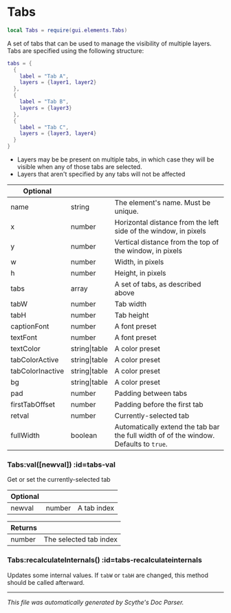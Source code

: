 # Tabs
```lua
local Tabs = require(gui.elements.Tabs)
```
A set of tabs that can be used to manage the visibility of multiple layers.
Tabs are specified using the following structure:
```lua
tabs = {
  {
    label = "Tab A",
    layers = {layer1, layer2}
  },
  {
    label = "Tab B",
    layers = {layer3}
  },
  {
    label = "Tab C",
    layers = {layer3, layer4}
  }
}
```
- Layers may be be present on multiple tabs, in which case they will be visible
when any of those tabs are selected.
- Layers that aren't specified by any tabs will not be affected

| **Optional** | []() | []() |
| --- | --- | --- |
| name | string | The element's name. Must be unique. |
| x | number | Horizontal distance from the left side of the window, in pixels |
| y | number | Vertical distance from the top of the window, in pixels |
| w | number | Width, in pixels |
| h | number | Height, in pixels |
| tabs | array | A set of tabs, as described above |
| tabW | number | Tab width |
| tabH | number | Tab height |
| captionFont | number | A font preset |
| textFont | number | A font preset |
| textColor | string&#124;table | A color preset |
| tabColorActive | string&#124;table | A color preset |
| tabColorInactive | string&#124;table | A color preset |
| bg | string&#124;table | A color preset |
| pad | number | Padding between tabs |
| firstTabOffset | number | Padding before the first tab |
| retval | number | Currently-selected tab |
| fullWidth | boolean | Automatically extend the tab bar the full width of of the window. Defaults to `true`. |

<section class="segment">

### Tabs:val([newval]) :id=tabs-val

Get or set the currently-selected tab

| **Optional** | []() | []() |
| --- | --- | --- |
| newval | number | A tab index |

| **Returns** | []() |
| --- | --- |
| number | The selected tab index |

</section>
<section class="segment">

### Tabs:recalculateInternals() :id=tabs-recalculateinternals

Updates some internal values. If `tabW` or `tabH` are changed, this method
should be called afterward.

</section>

----
_This file was automatically generated by Scythe's Doc Parser._
